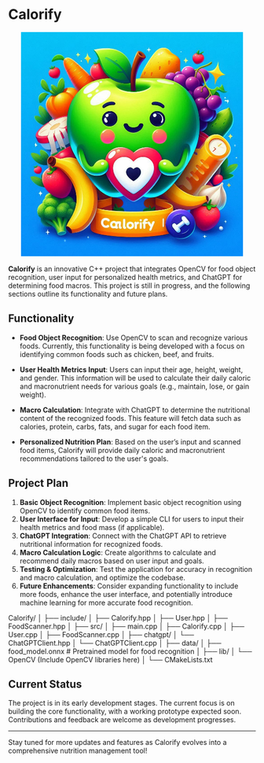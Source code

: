 # Calorify

<p align="center">
  <img src="https://github.com/rubenreh/Calorify/blob/main/calorifyV1.png?raw=true" alt="Hand Hero Logo">
</p>

**Calorify** is an innovative C++ project that integrates OpenCV for food object recognition, user input for personalized health metrics, and ChatGPT for determining food macros. This project is still in progress, and the following sections outline its functionality and future plans.

## Functionality

- **Food Object Recognition**: Use OpenCV to scan and recognize various foods. Currently, this functionality is being developed with a focus on identifying common foods such as chicken, beef, and fruits.

- **User Health Metrics Input**: Users can input their age, height, weight, and gender. This information will be used to calculate their daily caloric and macronutrient needs for various goals (e.g., maintain, lose, or gain weight).

- **Macro Calculation**: Integrate with ChatGPT to determine the nutritional content of the recognized foods. This feature will fetch data such as calories, protein, carbs, fats, and sugar for each food item.

- **Personalized Nutrition Plan**: Based on the user’s input and scanned food items, Calorify will provide daily caloric and macronutrient recommendations tailored to the user's goals.

## Project Plan

1. **Basic Object Recognition**: Implement basic object recognition using OpenCV to identify common food items.
2. **User Interface for Input**: Develop a simple CLI for users to input their health metrics and food mass (if applicable).
3. **ChatGPT Integration**: Connect with the ChatGPT API to retrieve nutritional information for recognized foods.
4. **Macro Calculation Logic**: Create algorithms to calculate and recommend daily macros based on user input and goals.
5. **Testing & Optimization**: Test the application for accuracy in recognition and macro calculation, and optimize the codebase.
6. **Future Enhancements**: Consider expanding functionality to include more foods, enhance the user interface, and potentially introduce machine learning for more accurate food recognition.

Calorify/
│
├── include/
│   ├── Calorify.hpp
│   ├── User.hpp
│   ├── FoodScanner.hpp
│
├── src/
│   ├── main.cpp
│   ├── Calorify.cpp
│   ├── User.cpp
│   ├── FoodScanner.cpp
│
├── chatgpt/
│   └── ChatGPTClient.hpp
│   └── ChatGPTClient.cpp
│
├── data/
│   ├── food_model.onnx  # Pretrained model for food recognition
│
├── lib/
│   └── OpenCV (Include OpenCV libraries here)
│
└── CMakeLists.txt

## Current Status

The project is in its early development stages. The current focus is on building the core functionality, with a working prototype expected soon. Contributions and feedback are welcome as development progresses.

---

Stay tuned for more updates and features as Calorify evolves into a comprehensive nutrition management tool!
